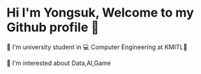 # Hi I'm Yongsuk, Welcome to my Github profile 👋

🏫 I'm university student in 💻 Computer Engineering  at KMITL🔸

🌟 I'm interested about Data,AI,Game


